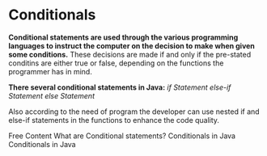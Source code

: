 # Conditionals

**Conditional statements are used through the various programming languages to instruct the computer on the decision to make when given some conditions.** These decisions are made if and only if the pre-stated conditins are either true or false, depending on the functions the programmer has in mind.

**There several conditional statements in Java:**
_if Statement_
_else-if Statement_
_else Statement_

Also according to the need of program the developer can use nested if and else-if statements in the functions to enhance the code quality.

<ResourceGroupTitle>Free Content</ResourceGroupTitle>
<BadgeLink colorScheme='yellow' badgeText='Read' href='https://www.educative.io/answers/what-are-conditional-statements-in-programming'>What are Conditional statements?</BadgeLink>
<BadgeLink colorScheme='yellow' badgeText='Read' href='https://www.javatpoint.com/java-if-else'>Conditionals in Java</BadgeLink>
<BadgeLink badgeText='Watch' href='https://www.youtube.com/watch?v=YPK6NYMJt_A'>Conditionals in Java</BadgeLink>


